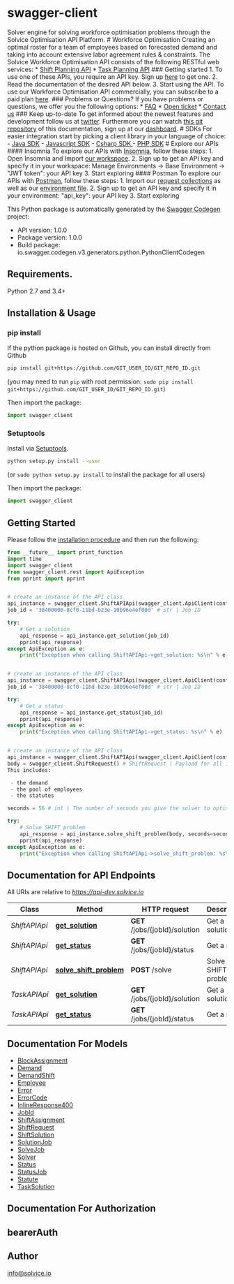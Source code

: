 # swagger-client
Solver engine for solving workforce optimisation problems through the Solvice Optimisation API Platform.  # Workforce Optimisation   Creating an optimal roster for a team of employees based on forecasted demand and taking into account extensive labor agreement rules & constraints.   The Solvice Workforce Optimisation API consists of the following RESTful web services:  * [Shift Planning API](#tag/shift)  * [Task Planning API](#tag/task)  ### Getting started  1. To use one of these APIs, you require an API key. Sign up [here](https://www.solvice.io/onshift/register) to get one.  2. Read the documentation of the desired API below.  3. Start using the API.  To use our Workforce Optimisation API commercially, you can subscribe to a paid plan [here](https://www.solvice.io/onshift/api#pricing).  ### Problems or Questions? If you have problems or questions, we offer you the following options:  * [FAQ](https://www.solvice.io/faq)  * [Open ticket]()  * [Contact us](https://www.solvice.io/contact)  ### Keep up-to-date To get informed about the newest features and development follow us at [twitter](https://twitter.com/solvice_io/). Furthermore you can watch [this git repository](https://github.com/solvice/workforce-api-docs) of this documentation, sign up at our [dashboard](https://dashboard.solvice.io/).   # SDKs  For easier integration start by picking a client library in your language of choice:   - [Java SDK]()  - [Javascript SDK]()  - [Csharp SDK ]()  - [PHP SDK]()     # Explore our APIs   #### Insomnia  To explore our APIs with [Insomnia](https://insomnia.rest/), follow these steps: 1. Open Insomnia and Import [our workspace](https://raw.githubusercontent.com/solvice/workforce-api-docs/master/web/restclients/onshift-insomnia.json). 2. Sign up to get an API key and specify it in your workspace: Manage Environments -> Base Environment -> \"JWT token\": your API key 3. Start exploring  #### Postman To explore our APIs with [Postman](https://www.getpostman.com/), follow these steps: 1. Import our [request collections](https://raw.githubusercontent.com/solvice/workforce-api-doc/master/web/restclients/onshift.postman_collection.json) as well as our [environment file](https://raw.githubusercontent.com/solvice/workforce-api-docs/master/web/restclients/onshift-postman.json). 2. Sign up to get an API key and specify it in your environment: \"api_key\": your API key 3. Start exploring 

This Python package is automatically generated by the [Swagger Codegen](https://github.com/swagger-api/swagger-codegen) project:

- API version: 1.0.0
- Package version: 1.0.0
- Build package: io.swagger.codegen.v3.generators.python.PythonClientCodegen

## Requirements.

Python 2.7 and 3.4+

## Installation & Usage
### pip install

If the python package is hosted on Github, you can install directly from Github

```sh
pip install git+https://github.com/GIT_USER_ID/GIT_REPO_ID.git
```
(you may need to run `pip` with root permission: `sudo pip install git+https://github.com/GIT_USER_ID/GIT_REPO_ID.git`)

Then import the package:
```python
import swagger_client 
```

### Setuptools

Install via [Setuptools](http://pypi.python.org/pypi/setuptools).

```sh
python setup.py install --user
```
(or `sudo python setup.py install` to install the package for all users)

Then import the package:
```python
import swagger_client
```

## Getting Started

Please follow the [installation procedure](#installation--usage) and then run the following:

```python
from __future__ import print_function
import time
import swagger_client
from swagger_client.rest import ApiException
from pprint import pprint


# create an instance of the API class
api_instance = swagger_client.ShiftAPIApi(swagger_client.ApiClient(configuration))
job_id = '38400000-8cf0-11bd-b23e-10b96e4ef00d' # str | Job ID

try:
    # Get a solution
    api_response = api_instance.get_solution(job_id)
    pprint(api_response)
except ApiException as e:
    print("Exception when calling ShiftAPIApi->get_solution: %s\n" % e)


# create an instance of the API class
api_instance = swagger_client.ShiftAPIApi(swagger_client.ApiClient(configuration))
job_id = '38400000-8cf0-11bd-b23e-10b96e4ef00d' # str | Job ID

try:
    # Get a status
    api_response = api_instance.get_status(job_id)
    pprint(api_response)
except ApiException as e:
    print("Exception when calling ShiftAPIApi->get_status: %s\n" % e)


# create an instance of the API class
api_instance = swagger_client.ShiftAPIApi(swagger_client.ApiClient(configuration))
body = swagger_client.ShiftRequest() # ShiftRequest | Payload for all information concerning the shift problem.
This includes:

 - the demand
 - the pool of employees
 - the statutes

seconds = 56 # int | The number of seconds you give the solver to optimise the SHIFT problem. By default, the solver decides. (optional)

try:
    # Solve SHIFT problem
    api_response = api_instance.solve_shift_problem(body, seconds=seconds)
    pprint(api_response)
except ApiException as e:
    print("Exception when calling ShiftAPIApi->solve_shift_problem: %s\n" % e)
```

## Documentation for API Endpoints

All URIs are relative to *https://api-dev.solvice.io*

Class | Method | HTTP request | Description
------------ | ------------- | ------------- | -------------
*ShiftAPIApi* | [**get_solution**](docs/ShiftAPIApi.md#get_solution) | **GET** /jobs/{jobId}/solution | Get a solution
*ShiftAPIApi* | [**get_status**](docs/ShiftAPIApi.md#get_status) | **GET** /jobs/{jobId}/status | Get a status
*ShiftAPIApi* | [**solve_shift_problem**](docs/ShiftAPIApi.md#solve_shift_problem) | **POST** /solve | Solve SHIFT problem
*TaskAPIApi* | [**get_solution**](docs/TaskAPIApi.md#get_solution) | **GET** /jobs/{jobId}/solution | Get a solution
*TaskAPIApi* | [**get_status**](docs/TaskAPIApi.md#get_status) | **GET** /jobs/{jobId}/status | Get a status

## Documentation For Models

 - [BlockAssignment](docs/BlockAssignment.md)
 - [Demand](docs/Demand.md)
 - [DemandShift](docs/DemandShift.md)
 - [Employee](docs/Employee.md)
 - [Error](docs/Error.md)
 - [ErrorCode](docs/ErrorCode.md)
 - [InlineResponse400](docs/InlineResponse400.md)
 - [JobId](docs/JobId.md)
 - [ShiftAssignment](docs/ShiftAssignment.md)
 - [ShiftRequest](docs/ShiftRequest.md)
 - [ShiftSolution](docs/ShiftSolution.md)
 - [SolutionJob](docs/SolutionJob.md)
 - [SolveJob](docs/SolveJob.md)
 - [Solver](docs/Solver.md)
 - [Status](docs/Status.md)
 - [StatusJob](docs/StatusJob.md)
 - [Statute](docs/Statute.md)
 - [TaskSolution](docs/TaskSolution.md)

## Documentation For Authorization


## bearerAuth



## Author

info@solvice.io
